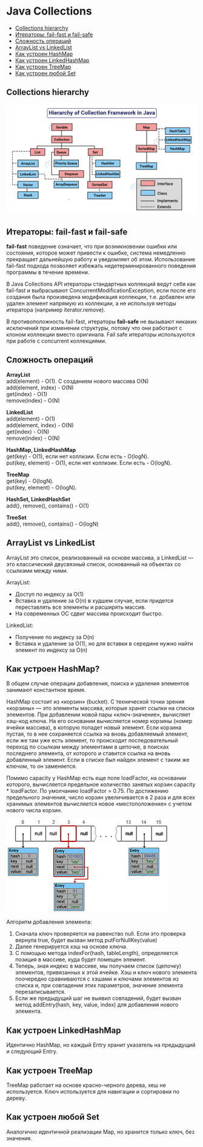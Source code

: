 # Java Collections

- [Collections hierarchy](#heap-и-stack-память-в-java)
- [Итераторы: fail-fast и fail-safe](#итераторы-fail-fast-и-fail-safe)
- [Сложность операций](#сложность-операций)
- [ArrayList vs LinkedList](#arraylist-vs-linkedlist)
- [Как устроен HashMap](#как-устроен-hashmap)
- [Как устроен LinkedHashMap](#как-устроен-linkedhashmap)
- [Как устроен TreeMap](#как-устроен-treemap)
- [Как устроен любой Set](#как-устроен-любой-set)

## Collections hierarchy
![collections_hierarchy.png](../png/collections_hierarchy.png)

## Итераторы: fail-fast и fail-safe
**fail-fast** поведение означает, что при возникновении ошибки или состояния, которое может привести к ошибке, 
система немедленно прекращает дальнейшую работу и уведомляет об этом. Использование fail-fast подхода позволяет избежать 
недетерминированного поведения программы в течение времени.

В Java Collections API итераторы стандартных коллекций ведут себя как fail-fast и выбрасывают ConcurrentModificationException, 
если после его создания была произведена модификация коллекции, т.е. добавлен или удален элемент напрямую из коллекции, 
а не используя методы итератора (например iterator.remove).

В противоположность fail-fast, итераторы **fail-safe** не вызывают никаких исключений при изменении структуры, потому 
что они работают с клоном коллекции вместо оригинала. Fail safe итераторы используются при работе с concurrent 
коллекциями.

## Сложность операций
**ArrayList**  
add(element) - O(1). С созданием нового массива O(N)  
add(element, index) - O(N)  
get(index) - O(1)  
remove(index) - O(N)  

**LinkedList**  
add(element) - O(1)  
add(element, index) - O(N)  
get(index) - O(N)  
remove(index) - O(N)  

**HashMap, LinkedHashMap**  
get(key) - O(1), если нет коллизии. Если есть - O(logN).  
put(key, element) - O(1), если нет коллизии. Если есть - O(logN).  

**TreeMap**  
get(key) - O(logN).  
put(key, element) - O(logN).  

**HashSet, LinkedHashSet**  
add(), remove(), contains() - O(1)  

**TreeSet**  
add(), remove(), contains() - O(logN)

## ArrayList vs LinkedList
ArrayList это список, реализованный на основе массива, а LinkedList — это классический двусвязный список, основанный 
на объектах со ссылками между ними.

ArrayList:
+ Доступ по индексу за O(1)
+ Вставка и удаление за O(n) в худшем случае, если придется переставлять все элементы и расширять массив.
+ На современных ОС сдвиг массива происходит быстро.

LinkedList:
+ Получение по индексу за O(n)
+ Вставка и удаление за O(1), но для вставки в середине нужно найти элемент по индексу за O(n)

## Как устроен HashMap?
В общем случае операции добавления, поиска и удаления элементов занимают константное время.

HashMap состоит из «корзин» (bucket). С технической точки зрения «корзины» — это элементы массива, которые хранят 
ссылки на списки элементов. При добавлении новой пары «ключ-значение», вычисляет хэш-код ключа. На его основании 
вычисляется номер корзины (номер ячейки массива), в которую попадет новый элемент. Если корзина пустая, то в нее 
сохраняется ссылка на вновь добавляемый элемент, если же там уже есть элемент, то происходит последовательный переход 
по ссылкам между элементами в цепочке, в поисках последнего элемента, от которого и ставится ссылка на вновь 
добавленный элемент. Если в списке был найден элемент с таким же ключом, то он заменяется.

Помимо capacity у HashMap есть еще поле loadFactor, на основании которого, вычисляется предельное количество занятых 
корзин capacity * loadFactor. По умолчанию loadFactor = 0.75. По достижению предельного значения, число корзин 
увеличивается в 2 раза и для всех хранимых элементов вычисляется новое «местоположение» с учетом нового числа корзин.

![hashmap.png](../png/hashmap.png)

Алгоритм добавления элемента:
1) Сначала ключ проверяется на равенство null. Если это проверка вернула true, будет вызван метод putForNullKey(value)
2) Далее генерируется хэш на основе ключа.
3) С помощью метода indexFor(hash, tableLength), определяется позиция в массиве, куда будет помещен элемент.
4) Теперь, зная индекс в массиве, мы получаем список (цепочку) элементов, привязанных к этой ячейке. Хэш и ключ нового 
элемента поочередно сравниваются с хэшами и ключами элементов из списка и, при совпадении этих параметров, значение 
элемента перезаписывается.
5) Если же предыдущий шаг не выявил совпадений, будет вызван метод addEntry(hash, key, value, index) для добавления 
нового элемента.

## Как устроен LinkedHashMap
Идентично HashMap, но каждый Entry хранит указатель на предыдущий и следующий Entry.

## Как устроен TreeMap
TreeMap работает на основе красно-черного дерева, хеш не используется. Ключ используется для навигации и сортировки по
дереву.

## Как устроен любой Set
Аналогично идентичной реализации Map, но хранится только ключ, без значения.
